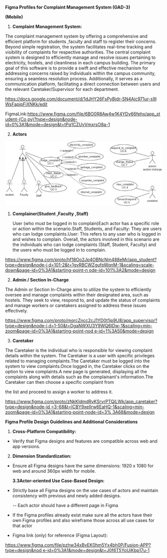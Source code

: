 ﻿**Figma Profiles for Complaint Management System (GAD-3)**

**(Mobile)**

1. **Complaint Management System:**

The complaint management system by offering a comprehensive and efficient platform for students ,faculty and staff to register their concerns. Beyond simple registration, the system facilitates real-time tracking and visibility of complaints for respective authorities. The central complaint system is designed to efficiently manage and resolve issues pertaining to electricity, hostels, and cleanliness in each campus building. The primary goal of this software is to provide a swift and effective mechanism for addressing concerns raised by individuals within the campus community, ensuring a seamless resolution process. Additionally, it serves as a communication platform, facilitating a direct connection between users and the relevant Caretaker/Supervisor for each department.

[https://docs.google.com/document/d/1dJHY26FsPyBjdr-SN4Ajc971ur-s9l WsFapipFiXNKk/edit](https://docs.google.com/document/d/1dJHY26FsPyBjdr-SN4Ajc971ur-s9lWsFapipFiXNKk/edit)

FigmaLink:[https://www.figma.com/file/6BO0R8Aw4w1K4YDv66fehx/app_student-(Co py)?type=design&node-id=0%3A1&mode=design&t=tPq1CZUvVmxrsO8a-1](https://www.figma.com/file/6BO0R8Aw4w1K4YDv66fehx/app_student-\(Copy\)?type=design&node-id=0%3A1&mode=design&t=tPq1CZUvVmxrsO8a-1)

2. **Actors**

![](images/Aspose.Words.c680fd87-ba52-4a81-8be0-62bafce7ac5a.001.jpeg)

1. **Complainer(Student ,Faculty ,Staff)**

   User (who must be logged in to complain)Each actor has a specific role or action within the scenario.Staff, Students, and Faculty: They are users who can lodge complaints.User: This refers to any user who is logged in and wishes to complain. Overall, the actors involved in this scenario are the individuals who can lodge complaints (Staff, Student, Faculty) and the users who must be logged in to complain.

[https://www.figma.com/proto/hf18Oo2Jp4OBNcNm488eMr/app_student?type=design&node-i d=101-2&t=1gvRBCWZgufpWqnM-1&scaling=scale-down&page-id=0%3A1&starting-point-n ode-id=101%3A2&mode=design](https://www.figma.com/proto/hf18Oo2Jp4OBNcNm488eMr/app_student?type=design&node-id=101-2&t=1gvRBCWZgufpWqnM-1&scaling=scale-down&page-id=0%3A1&starting-point-node-id=101%3A2&mode=design)

2. **Admin / Section In-Charge**

The Admin or Section In-Charge aims to utilize the system to efficiently oversee and manage complaints within their designated area, such as hostels. They seek to view, respond to, and update the status of complaints and manage workers or caretakers assigned to address these issues effectively.

[https://www.figma.com/proto/mqrcZncc2cJ1YD0t1ip9U8/app_supervisor?type=design&node-i d=1-50&t=DgaNWXU3Y9WQ6IDw-1&scaling=min-zoom&page-id=0%3A1&starting-point-nod e-id=1%3A50&mode=design](https://www.figma.com/proto/mqrcZncc2cJ1YD0t1ip9U8/app_supervisor?type=design&node-id=1-50&t=DgaNWXU3Y9WQ6IDw-1&scaling=min-zoom&page-id=0%3A1&starting-point-node-id=1%3A50&mode=design)

3. **Caretaker**

The Caretaker is the individual who is responsible for viewing complaint details within the system. The Caretaker is a user with specific privileges related to managing complaints.The Caretaker must be logged into the system to view complaints.Once logged in, the Caretaker clicks on the option to view complaints.A new page is generated, displaying all the complaints along with details such as the complainant's information.The Caretaker can then choose a specific complaint from

the list and proceed to assign a worker to address it.

[https://www.figma.com/proto/zNkKIdmdRvKSrvrPTQiLWk/app_caretaker?type=design&node-id =3-68&t=ICBY9xeIIrw6EaHQ-1&scaling=min-zoom&page-id=0%3A1&starting-point-node-id=3% 3A68&mode=design](https://www.figma.com/proto/zNkKIdmdRvKSrvrPTQiLWk/app_caretaker?type=design&node-id=3-68&t=ICBY9xeIIrw6EaHQ-1&scaling=min-zoom&page-id=0%3A1&starting-point-node-id=3%3A68&mode=design)

**Figma Profile Design Guidelines and Additional Considerations**

1. **Cross-Platform Compatibility:**
- Verify that Figma designs and features are compatible across web and app versions.
2. **Dimension Standardization:**
- Ensure all Figma designs have the same dimensions: 1920 x 1080 for web and around 360px width for mobile.

  **3.3Actor-oriented Use Case-Based Design:**

- Strictly base all Figma designs on the use cases of actors and maintain consistency with previous and newly added designs.

  -- Each actor should have a different page in Figma

- If the Figma profiles already exist make sure all the actors have their own Figma profiles and also wireframe those across all use cases for that actor
- Figma link (only) for reference (Figma Layout):

[https://www.figma.com/file/pzhw34xBvEK0hm5Yx4bh0P/Fusion-APP?type=design&nod e-id=0%3A1&mode=design&t=J0f6T5YoUiKbp17u-1](https://www.figma.com/file/pzhw34xBvEK0hm5Yx4bh0P/Fusion-APP?type=design&node-id=0%3A1&mode=design&t=J0f6T5YoUiKbp17u-1)
